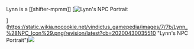 Lynn is a [[shifter-mpmm]] [![Lynn's NPC Portrait](https://static.wikia.nocookie.net/vindictus_gamepedia/images/7/7b/Lynn_%28NPC_Icon%29.png/revision/latest/scale-to-width-down/300?cb=20200430035510)

](https://static.wikia.nocookie.net/vindictus_gamepedia/images/7/7b/Lynn_%28NPC_Icon%29.png/revision/latest?cb=20200430035510 "Lynn's NPC Portrait")![](https://static.wikia.nocookie.net/vindictus_gamepedia/images/5/59/Lynn_Concept_2.jpg/revision/latest?cb=20140107204554)